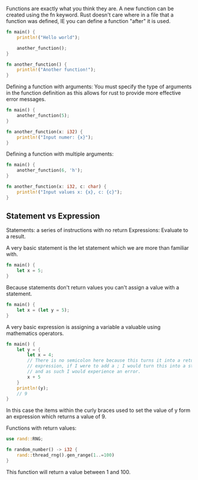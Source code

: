 Functions are exactly what you think they are. A new function can be created using the fn keyword. Rust doesn't care where in a file that a function was defined, IE you can define a function "after" it is used.

```rust
fn main() {
	println!("Hello world");

	another_function();
}

fn another_function() {
	println!("Another function!");
}
```

Defining a function with arguments:
You must specify the type of arguments in the function definition as this allows for rust to provide more effective error messages.
```rust
fn main() {
	another_function(5);
}

fn another_function(x: i32) {
	println!("Input numer: {x}");
}
```

Defining a function with multiple arguments:
```rust
fn main() {
	another_function(6, 'h');
}

fn another_function(x: i32, c: char) {
	println!("Input values x: {x}, c: {c}");
}
```

## Statement vs Expression

Statements: a series of instructions with no return
Expressions: Evaluate to a result.

A very basic statement is the let statement which we are more than familiar with. 
```rust
fn main() {
	let x = 5;
}
```

Because statements don't return values you can't assign a value with a statement.
```rust
fn main() {
	let x = (let y = 5);
}
```

A very basic expression is assigning a variable a valuable using mathematics operators.
```rust
fn main() {
	let y = {
		let x = 4;
		// There is no semicolon here because this turns it into a return
		// expression, if I were to add a ; I would turn this into a statement
		// and as such I would experience an error.
		x + 5
	}
	println!(y);
	// 9
}
```
In this case the items within the curly braces used to set the value of y form an expression which returns a value of 9. 

Functions with return values:
```rust
use rand::RNG;

fn random_number() -> i32 {
	rand::thread_rng().gen_range(1..=100)
}
```
This function will return a value between 1 and 100.